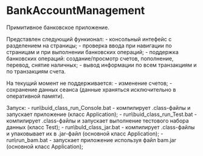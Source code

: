 # BankAccountManagement
Примитивное банковское приложение.
<p> Представлен следующий функионал:
- консольный интефейс с разделением на страницы;
- проверка ввода при навигации по страницам и при выполнении банковских операций;
- поддержка банковских операций: создание/просмотр счетов, пополнение, перевод, снятие наличных;
- вывод информации по всем транзакциям и по транзакциям счета.
<p> На текущий момент не поддерживается:
- изменение счетов;
- сохранение данных сеанса (данные храняться исключительно в оперативной памяти).
<p> Запуск:
- run\buid_class_run_Console.bat - компилирует .class-файлы и запускает приложение (класс Application);
- run\buid_class_run_Test.bat - компилирует .class-файлы и запускает выполнение тестового набора данных (класс Test);
- run\buld_class_jar.bat - компилирует .class-файлы и упаковывает их в .jar-файл (основной класс Application);
- run\run_bam.bat - запускает приложение используя файл bam.jar (основной класс Application);